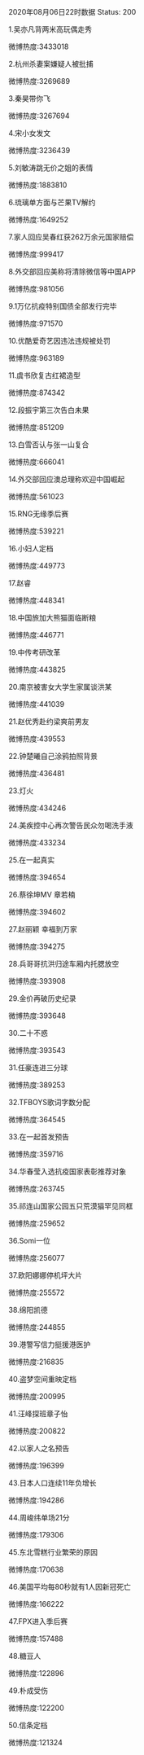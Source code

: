 2020年08月06日22时数据
Status: 200

1.吴亦凡背两米高玩偶走秀

微博热度:3433018

2.杭州杀妻案嫌疑人被批捕

微博热度:3269689

3.秦昊带你飞

微博热度:3267694

4.宋小女发文

微博热度:3236439

5.刘敏涛跳无价之姐的表情

微博热度:1883810

6.琉璃单方面与芒果TV解约

微博热度:1649252

7.家人回应吴春红获262万余元国家赔偿

微博热度:999417

8.外交部回应美称将清除微信等中国APP

微博热度:981056

9.1万亿抗疫特别国债全部发行完毕

微博热度:971570

10.优酷爱奇艺因违法违规被处罚

微博热度:963189

11.虞书欣复古红裙造型

微博热度:874342

12.段振宇第三次告白未果

微博热度:851209

13.白雪否认与张一山复合

微博热度:666041

14.外交部回应澳总理称欢迎中国崛起

微博热度:561023

15.RNG无缘季后赛

微博热度:539221

16.小妇人定档

微博热度:449773

17.赵睿

微博热度:448341

18.中国旅加大熊猫面临断粮

微博热度:446771

19.中传考研改革

微博热度:443825

20.南京被害女大学生家属谈洪某

微博热度:441039

21.赵优秀赴约梁爽前男友

微博热度:439553

22.钟楚曦自己涂鸦拍照背景

微博热度:436481

23.灯火

微博热度:434246

24.美疾控中心再次警告民众勿喝洗手液

微博热度:433234

25.在一起真实

微博热度:394654

26.蔡徐坤MV 章若楠

微博热度:394602

27.赵丽颖 幸福到万家

微博热度:394275

28.兵哥哥抗洪归途车厢内托腮放空

微博热度:393908

29.金价再破历史纪录

微博热度:393648

30.二十不惑

微博热度:393543

31.任豪连进三分球

微博热度:389253

32.TFBOYS歌词字数分配

微博热度:364545

33.在一起首发预告

微博热度:359716

34.华春莹入选抗疫国家表彰推荐对象

微博热度:263745

35.祁连山国家公园五只荒漠猫罕见同框

微博热度:259652

36.Somi一位

微博热度:256077

37.欧阳娜娜停机坪大片

微博热度:255572

38.绵阳凯德

微博热度:244855

39.港警写信力挺援港医护

微博热度:216835

40.盗梦空间重映定档

微博热度:200995

41.汪峰探班章子怡

微博热度:200822

42.以家人之名预告

微博热度:196399

43.日本人口连续11年负增长

微博热度:194286

44.周峻纬单场21分

微博热度:179306

45.东北雪糕行业繁荣的原因

微博热度:170638

46.美国平均每80秒就有1人因新冠死亡

微博热度:166222

47.FPX进入季后赛

微博热度:157488

48.糖豆人

微博热度:122896

49.朴成受伤

微博热度:122200

50.信条定档

微博热度:121324

